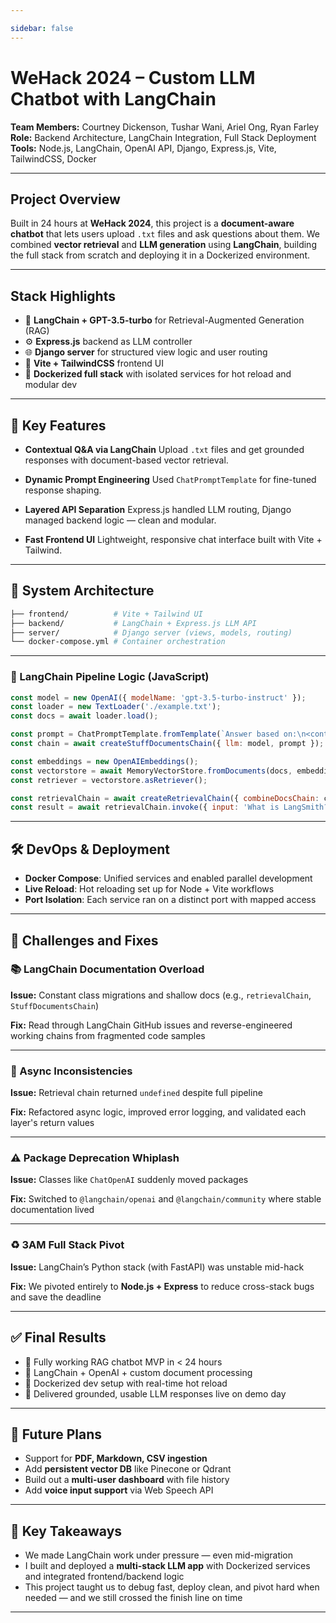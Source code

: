 ```yaml
---

sidebar: false
---
```

# WeHack 2024 – Custom LLM Chatbot with LangChain

**Team Members:** Courtney Dickenson, Tushar Wani, Ariel Ong, Ryan Farley
**Role:** Backend Architecture, LangChain Integration, Full Stack Deployment
**Tools:** Node.js, LangChain, OpenAI API, Django, Express.js, Vite, TailwindCSS, Docker

---

## Project Overview

Built in 24 hours at **WeHack 2024**, this project is a **document-aware chatbot** that lets users upload `.txt` files and ask questions about them. We combined **vector retrieval** and **LLM generation** using **LangChain**, building the full stack from scratch and deploying it in a Dockerized environment.

---

## Stack Highlights

* 🧠 **LangChain + GPT-3.5-turbo** for Retrieval-Augmented Generation (RAG)
* ⚙️ **Express.js** backend as LLM controller
* 🌐 **Django server** for structured view logic and user routing
* 🎨 **Vite + TailwindCSS** frontend UI
* 🐳 **Dockerized full stack** with isolated services for hot reload and modular dev

---

## 🔧 Key Features

* **Contextual Q\&A via LangChain**
  Upload `.txt` files and get grounded responses with document-based vector retrieval.

* **Dynamic Prompt Engineering**
  Used `ChatPromptTemplate` for fine-tuned response shaping.

* **Layered API Separation**
  Express.js handled LLM routing, Django managed backend logic — clean and modular.

* **Fast Frontend UI**
  Lightweight, responsive chat interface built with Vite + Tailwind.

---

## 📁 System Architecture

```bash
├── frontend/          # Vite + Tailwind UI
├── backend/           # LangChain + Express.js LLM API
├── server/            # Django server (views, models, routing)
└── docker-compose.yml # Container orchestration
```

---

### 🧠 LangChain Pipeline Logic (JavaScript)

```js
const model = new OpenAI({ modelName: 'gpt-3.5-turbo-instruct' });
const loader = new TextLoader('./example.txt');
const docs = await loader.load();

const prompt = ChatPromptTemplate.fromTemplate(`Answer based on:\n<context>\n{context}\n</context>\nQuestion: {input}`);
const chain = await createStuffDocumentsChain({ llm: model, prompt });

const embeddings = new OpenAIEmbeddings();
const vectorstore = await MemoryVectorStore.fromDocuments(docs, embeddings);
const retriever = vectorstore.asRetriever();

const retrievalChain = await createRetrievalChain({ combineDocsChain: chain, retriever });
const result = await retrievalChain.invoke({ input: 'What is LangSmith?' });
```

---

## 🛠️ DevOps & Deployment

* **Docker Compose**: Unified services and enabled parallel development
* **Live Reload**: Hot reloading set up for Node + Vite workflows
* **Port Isolation**: Each service ran on a distinct port with mapped access

---

## 🧪 Challenges and Fixes

### 📚 LangChain Documentation Overload

**Issue:** Constant class migrations and shallow docs (e.g., `retrievalChain`, `StuffDocumentsChain`)

**Fix:** Read through LangChain GitHub issues and reverse-engineered working chains from fragmented code samples

---

### 🔄 Async Inconsistencies

**Issue:** Retrieval chain returned `undefined` despite full pipeline

**Fix:** Refactored async logic, improved error logging, and validated each layer's return values

---

### ⚠️ Package Deprecation Whiplash

**Issue:** Classes like `ChatOpenAI` suddenly moved packages

**Fix:** Switched to `@langchain/openai` and `@langchain/community` where stable documentation lived

---

### ♻️ 3AM Full Stack Pivot

**Issue:** LangChain’s Python stack (with FastAPI) was unstable mid-hack

**Fix:** We pivoted entirely to **Node.js + Express** to reduce cross-stack bugs and save the deadline

---

## ✅ Final Results

* 🚀 Fully working RAG chatbot MVP in < 24 hours
* 🔗 LangChain + OpenAI + custom document processing
* 📆 Dockerized dev setup with real-time hot reload
* 🧠 Delivered grounded, usable LLM responses live on demo day

---

## 🔮 Future Plans

* Support for **PDF, Markdown, CSV ingestion**
* Add **persistent vector DB** like Pinecone or Qdrant
* Build out a **multi-user dashboard** with file history
* Add **voice input support** via Web Speech API

---

## 💬 Key Takeaways

* We made LangChain work under pressure — even mid-migration
* I built and deployed a **multi-stack LLM app** with Dockerized services and integrated frontend/backend logic
* This project taught us to debug fast, deploy clean, and pivot hard when needed — and we still crossed the finish line on time

---
